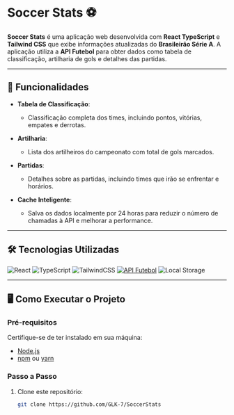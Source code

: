 # Soccer Stats ⚽

**Soccer Stats** é uma aplicação web desenvolvida com **React TypeScript** e **Tailwind CSS** que exibe informações atualizadas do **Brasileirão Série A**. A aplicação utiliza a **API Futebol** para obter dados como tabela de classificação, artilharia de gols e detalhes das partidas.

---

## 🚀 Funcionalidades

- **Tabela de Classificação**:
  - Classificação completa dos times, incluindo pontos, vitórias, empates e derrotas.
  
- **Artilharia**:
  - Lista dos artilheiros do campeonato com total de gols marcados.

- **Partidas**:
  - Detalhes sobre as partidas, incluindo times que irão se enfrentar e horários.

- **Cache Inteligente**:
  - Salva os dados localmente por 24 horas para reduzir o número de chamadas à API e melhorar a performance.

---

## 🛠️ Tecnologias Utilizadas

![React](https://img.shields.io/badge/React-v18-blue?logo=react&logoColor=white)
![TypeScript](https://img.shields.io/badge/TypeScript-v4.5-blue?logo=typescript&logoColor=white)
![TailwindCSS](https://img.shields.io/badge/TailwindCSS-v3-blue?logo=tailwindcss&logoColor=white)
[![API Futebol](https://img.shields.io/badge/API%20Futebol-Live-green?logo=api&logoColor=white)](https://www.api-futebol.com.br/)
![Local Storage](https://img.shields.io/badge/Local%20Storage-Enabled-brightgreen?logo=cachet&logoColor=white)


---

## 🖥️ Como Executar o Projeto

### Pré-requisitos
Certifique-se de ter instalado em sua máquina:
- [Node.js](https://nodejs.org)
- [npm](https://www.npmjs.com/) ou [yarn](https://yarnpkg.com/)

### Passo a Passo

1. Clone este repositório:
   ```bash
   git clone https://github.com/GLK-7/SoccerStats
